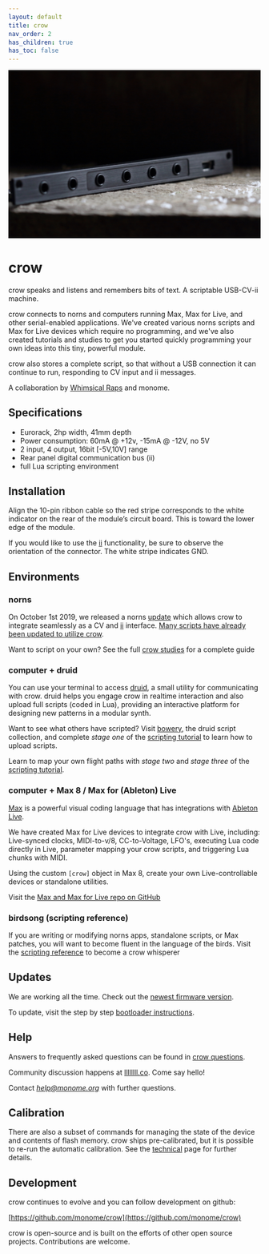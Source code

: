 ```yaml
---
layout: default
title: crow
nav_order: 2
has_children: true
has_toc: false
---
```


![](images/crow.jpg)

# crow

crow speaks and listens and remembers bits of text. A scriptable USB-CV-ii machine.

crow connects to norns and computers running Max, Max for Live, and other serial-enabled applications. We've created various norns scripts and Max for Live devices which require no programming, and we've also created tutorials and studies to get you started quickly programming your own ideas into this tiny, powerful module.

crow also stores a complete script, so that without a USB connection it can continue to run, responding to CV input and ii messages.

A collaboration by [Whimsical Raps](https://www.whimsicalraps.com) and monome.


## Specifications

- Eurorack, 2hp width, 41mm depth
- Power consumption: 60mA @ +12v, -15mA @ -12V, no 5V
- 2 input, 4 output, 16bit [-5V,10V] range
- Rear panel digital communication bus (ii)
- full Lua scripting environment


## Installation

Align the 10-pin ribbon cable so the red stripe corresponds to the white indicator on the rear of the module’s circuit board. This is toward the lower edge of the module.

If you would like to use the [ii](/docs/modular/ii) functionality, be sure to observe the orientation of the connector. The white stripe indicates GND.

## Environments

### norns

On October 1st 2019, we released a norns [update](../norns/#update) which allows crow to integrate seamlessly as a CV and [ii](/docs/modular/ii) interface. [Many scripts have already been updated to utilize crow](https://llllllll.co/search?expanded=true&q=tags%3Acrow%2Bnorns%20order%3Alatest).

Want to script on your own? See the full [crow studies](norns) for a complete guide

### computer + druid

You can use your terminal to access [druid](druid), a small utility for communicating with crow. druid helps you engage crow in realtime interaction and also upload full scripts (coded in Lua), providing an interactive platform for designing new patterns in a modular synth.

Want to see what others have scripted? Visit [bowery](https://github.com/monome/bowery), the druid script collection, and complete *stage one* of the [scripting tutorial](scripting) to learn how to upload scripts.

Learn to map your own flight paths with *stage two* and *stage three* of the [scripting tutorial](scripting).

### computer + Max 8 / Max for (Ableton) Live

[Max](https://cycling74.com) is a powerful visual coding language that has integrations with [Ableton Live](https://www.ableton.com/en/live/max-for-live/).

We have created Max for Live devices to integrate crow with Live, including: Live-synced clocks, MIDI-to-v/8, CC-to-Voltage, LFO's, executing Lua code directly in Live, parameter mapping your crow scripts, and triggering Lua chunks with MIDI.

Using the custom `[crow]` object in Max 8, create your own Live-controllable devices or standalone utilities.

Visit the [Max and Max for Live repo on GitHub](https://github.com/monome/crow-max)

### birdsong (scripting reference)

If you are writing or modifying norns apps, standalone scripts, or Max patches, you will want to become fluent in the language of the birds. Visit the [scripting reference](reference) to become a crow whisperer

## Updates

We are working all the time. Check out the [newest firmware version](https://github.com/monome/crow/releases/latest).

To update, visit the step by step [bootloader instructions](update).

## Help

Answers to frequently asked questions can be found in [crow questions](faq).

Community discussion happens at [llllllll.co](https://llllllll.co). Come say hello!

Contact *help@monome.org* with further questions.

## Calibration

There are also a subset of commands for managing the state of the device and contents of flash memory. crow ships pre-calibrated, but it is possible to re-run the automatic calibration.
See the [technical](technical) page for further details.


## Development

crow continues to evolve and you can follow development on github:

[https://github.com/monome/crow](https://github.com/monome/crow)

crow is open-source and is built on the efforts of other open source projects. Contributions are welcome.
